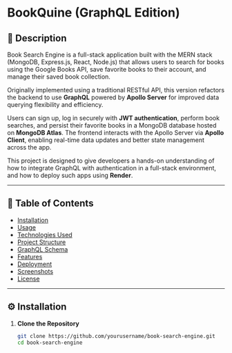 # BookQuine (GraphQL Edition)

## 📝 Description

Book Search Engine is a full-stack application built with the MERN stack (MongoDB, Express.js, React, Node.js) that allows users to search for books using the Google Books API, save favorite books to their account, and manage their saved book collection.

Originally implemented using a traditional RESTful API, this version refactors the backend to use **GraphQL** powered by **Apollo Server** for improved data querying flexibility and efficiency.

Users can sign up, log in securely with **JWT authentication**, perform book searches, and persist their favorite books in a MongoDB database hosted on **MongoDB Atlas**. The frontend interacts with the Apollo Server via **Apollo Client**, enabling real-time data updates and better state management across the app.

This project is designed to give developers a hands-on understanding of how to integrate GraphQL with authentication in a full-stack environment, and how to deploy such apps using **Render**.

---

## 📌 Table of Contents

- [Installation](#installation)
- [Usage](#usage)
- [Technologies Used](#technologies-used)
- [Project Structure](#project-structure)
- [GraphQL Schema](#graphql-schema)
- [Features](#features)
- [Deployment](#deployment)
- [Screenshots](#screenshots)
- [License](#license)

---

## ⚙️ Installation

1. **Clone the Repository**
   ```bash
   git clone https://github.com/yourusername/book-search-engine.git
   cd book-search-engine
